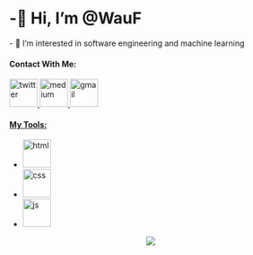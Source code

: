 <h1> -👋 Hi, I’m @WauF </h1>
- 👀 I’m interested in software engineering and machine learning

<h4> Contact With Me: </h4>
<a href="https://twitter.com/AhmetEmreKurt4" target="_blank"> <img src="https://upload.wikimedia.org/wikipedia/commons/4/4f/Twitter-logo.svg" alt="twitter" height=50 width=50> </a>
<a href="https://medium.com/@akurtt" target="_blank"> <img src="https://play-lh.googleusercontent.com/hB9t3Z-mi284_49HA3nAuhO-W5Cyhje7r2P9McdgORoVCd-0SV54c12NMQWLHnqALw" alt="medium" height=50 width=50>
<a href="mailto:akurtt2534@gmail.com"> <img src="https://1000logos.net/wp-content/uploads/2021/05/Gmail-logo.png" alt="gmail" height=50>
<h4>My Tools:</h4> 
  <ul>
      <li>
          <a href="https://github.com/WauF" target="_blank"> <img src="https://www.offidocs.com/imageswebp/logohtmlhtml5.jpg.webp" alt="html" height=50 width=50> </a>
       </li>
    <li> <a href="https://github.com/WauF" target="_blank"> <img src="https://cdn.pixabay.com/photo/2017/08/05/11/16/logo-2582747_1280.png" alt="css" height=50 width=50> </a> </li>
    <li> <a href="https://github.com/WauF" target="_blank"> <img src="https://seeklogo.com/images/O/ottawa-js-logo-394DB38073-seeklogo.com.png" alt="js" height=50 width=50> </a> </li>
  </ul>
  
  <p align="center">
    <img src="https://github-readme-stats.vercel.app/api?username=WauF&hide=contribs,prs&show_icons=true&theme=dark)"
  </p>

